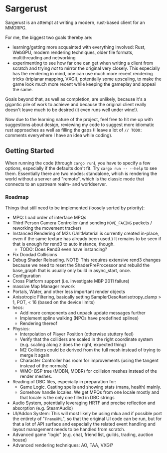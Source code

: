 # Sargerust

Sargerust is an attempt at writing a modern, rust-based client for an MMORPG.

For me, the biggest two goals thereby are:

- learning/getting more acquainted with everything involved:
  Rust, WebGPU, modern rendering techniques, older file formats, multithreading and networking
- experimenting to see how far one can get when writing a client from scratch and trying _not_
  to mirror the original very closely. This especially has the rendering in mind, one can use
  much more recent rendering tricks (triplanar mapping, VXGI), potentially some upscaling, to
  make the game look much more recent while keeping the gameplay and appeal the same.

Goals beyond that, as well as completion, are unlikely, because it's a gigantic pile of work
to achieve and because the original client really doesn't leave much to be desired (it even
runs well under wine!).

Now due to the learning nature of the project, feel free to hit me up with suggestions about design,
reviewing my code to suggest more idiomatic rust approaches as well as filling the gaps (I leave
a lot of `// TODO:` comments everywhere I have an idea while coding).

## Getting Started

When running the code (through `cargo run`), you have to specify a few options, especially if the defaults don't fit.
Try `cargo run -- --help` to see them. Essentially there are two modes: standalone, which is rendering the world without
a server and "remote", which is the classic mode that connects to an upstream realm- and worldserver.

### Roadmap

Things that still need to be implemented (loosely sorted by priority):

- MPQ: Load order of interface MPQs
- Third Person Camera Controller (and sending `MOVE_FACING` packets / reworking the movement tracker)
- Instanced Rendering of M2s (UnitMaterial is currently created in-place, even if the same texture has already been
  used.) It remains to be seen if that is enough for rend3 to auto instance, though.
    - TODO: Does Rend3 even have instancing?
- Fix Doodad Collisions
- Debug Shader Reloading. NOTE: This requires extensive rend3 changes because we need to reset the ShaderPreProcessor
  and rebuild the base_graph that is usually only build in async_start, once.
- Configuration
- Cross Platform support (i.e. investigate MBP 2011 failure)
- massive Map Manager rework
- Portals, Water, and other less important render objects
- Anisotropic Filtering, basically setting SamplerDesc#anisotropy_clamp > 1, POT, < 16 (based on the device limits)
- hecs:
    - Add more components and unpack update messages further
    - Implement spline walking (NPCs have predefined splines)
    - Rendering thereof
- Physics:
    - Interpolation of Player Position (otherwise stuttery feel)
    - Verify that the colliders are scaled in the right coordinate system (e.g. scaling along z does the right, expected
      thing)
    - M2 Colliders could be derived from the full mesh instead of trying to merge it again
    - Character Controller has room for improvements (using the tangent instead of the normals)
    - WMO: BSP tree (MOBN, MOBR) for collision meshes instead of the render meshes.
- Reading of DBC files, especially in preparation for:
    - Game Logic. Casting spells and showing stats (mana, health) mainly.
    - Somehow handle locales. We get MPQs from one locale mostly and that locale is the only one filled in DBC strings
- Audio System, potentially leveraging HRTF and precise reflection and absorption (e.g. SteamAudio)
- UI/Addon System: This will most likely be using mlua and if possible port
  the entirety of "`FrameXML`", so that the original UI code can be run, but for that
  a lot of API surface and especially the related event handling and layout management
  needs to be handled from scratch.
- Advanced game "logic" (e.g. chat, friend list, guilds, trading, auction house)
- Advanced rendering techniques: AO, TAA, VXGI?